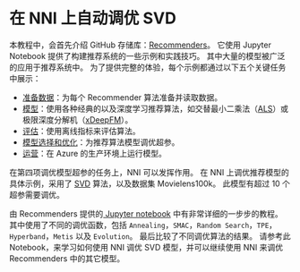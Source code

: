 # 在 NNI 上自动调优 SVD

本教程中，会首先介绍 GitHub 存储库：[Recommenders](https://github.com/Microsoft/Recommenders)。 它使用 Jupyter Notebook 提供了构建推荐系统的一些示例和实践技巧。 其中大量的模型被广泛的应用于推荐系统中。 为了提供完整的体验，每个示例都通过以下五个关键任务中展示：

- [准备数据](https://github.com/Microsoft/Recommenders/blob/master/notebooks/01_prepare_data/README.md)：为每个 Recommender 算法准备并读取数据。
- [模型](https://github.com/Microsoft/Recommenders/blob/master/notebooks/02_model/README.md)：使用各种经典的以及深度学习推荐算法，如交替最小二乘法（[ALS](https://spark.apache.org/docs/latest/api/python/_modules/pyspark/ml/recommendation.html#ALS)）或极限深度分解机（[xDeepFM](https://arxiv.org/abs/1803.05170)）。
- [评估](https://github.com/Microsoft/Recommenders/blob/master/notebooks/03_evaluate/README.md)：使用离线指标来评估算法。
- [模型选择和优化](https://github.com/Microsoft/Recommenders/blob/master/notebooks/04_model_select_and_optimize/README.md)：为推荐算法模型调优超参。
- [运营](https://github.com/Microsoft/Recommenders/blob/master/notebooks/05_operationalize/README.md)：在 Azure 的生产环境上运行模型。

在第四项调优模型超参的任务上，NNI 可以发挥作用。 在 NNI 上调优推荐模型的具体示例，采用了 [SVD](https://github.com/Microsoft/Recommenders/blob/master/notebooks/02_model/surprise_svd_deep_dive.ipynb) 算法，以及数据集 Movielens100k。 此模型有超过 10 个超参需要调优。

由 Recommenders 提供的[ Jupyter notebook](https://github.com/Microsoft/Recommenders/blob/master/notebooks/04_model_select_and_optimize/nni_surprise_svd.ipynb) 中有非常详细的一步步的教程。 其中使用了不同的调优函数，包括 `Annealing`，`SMAC`，`Random Search`，`TPE`，`Hyperband`，`Metis` 以及 `Evolution`。 最后比较了不同调优算法的结果。 请参考此 Notebook，来学习如何使用 NNI 调优 SVD 模型，并可以继续使用 NNI 来调优 Recommenders 中的其它模型。
